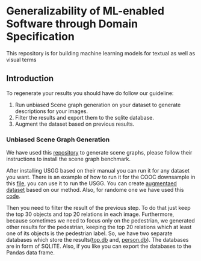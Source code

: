 # Generalizability of  ML-enabled Software through Domain Specification

This repository is for building machine learning models for textual as well as visual terms

## Introduction

To regenerate your results you should have do follow our guideline:

1. Run unbiased Scene graph generation on your dataset to generate descriptions for your images.
2. Filter the results and export them to the sqlite database.
3. Augment the dataset based on previous results.


### Unbiased Scene Graph Generation

We have used this [repository](https://github.com/KaihuaTang/Scene-Graph-Benchmark.pytorch) to generate scene graphs, please follow their instructions to install the scene graph benchmark.

After installing USGG based on their manual you can run it for any dataset you want. There is an example of how to run it for the COOC downsample in this [file](https://github.com/SEFORAI/MLClassifiers/blob/main/Augment_notebook.ipynb), you can use it to run the USGG. You can create [augmentaed dataset](https://github.com/SEFORAI/MLClassifiers/blob/main/create_dataset_all_quantile.ipynb) based on our method. Also, for randome one we have used this [code](https://github.com/SEFORAI/MLClassifiers/blob/main/create_random_dataset.ipynb).

Then you need to filter the result of the previous step. To do that just keep the top 30 objects and top 20 relations in each image. Furthermore, because sometimes we need to focus only on the pedestrian, we generated other results for the pedestrian, keeping the top 20 relations which at least one of its objects is the pedestrian label. So, we have two separate databases which store the results([top.db](https://drive.google.com/file/d/1wplZuz3n5vP8GrMh-Q0OSs0YbNgQC7U3/view?usp=sharing) and, [person.db](https://drive.google.com/file/d/16V0G138hZtbZjwlpas5j1QlLXd-1wL6J/view?usp=sharing)). The databases are in form of SQLITE. Also, if you like you can export the databases to the Pandas data frame. 
